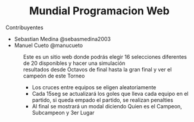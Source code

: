 <h1 align='center'> Mundial Programacion Web </h1>

<p> Contribuyentes </p>

<ul>
   <li>Sebastian Medina @sebasmedina2003</li>
   <li>Manuel Cueto @manucueto</li>
<ul>
<p>Este es un sitio web donde podrás elegir 16 selecciones diferentes de 20 disponibles y hacer una simulación <br> resultados desde
            Octavos de final hasta la gran final y ver el campeón de este Torneo</p>
   
<ul>
    
   <li>Los cruces entre equipos se eligen aleatoriamente</li>
   <li>Cada 15seg se actualizará los goles que lleva cada equipo en el partido, si queda empado el partido, se realizan penalties</li>
   <li>Al final se mostrará un modal diciendo Quien es el Campeon, Subcampeon y  3er Lugar</li>


   

   
<ul>

